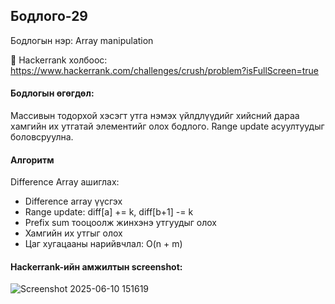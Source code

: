 ## Бодлого-29
Бодлогын нэр: Array manipulation

🔗 Hackerrank холбоос: https://www.hackerrank.com/challenges/crush/problem?isFullScreen=true

#### Бодлогын өгөгдөл:
Массивын тодорхой хэсэгт утга нэмэх үйлдлүүдийг хийсний дараа хамгийн их утгатай элементийг олох бодлого. Range update асуултуудыг боловсруулна.

#### Алгоритм
Difference Array ашиглах:

- Difference array үүсгэх
- Range update: diff[a] += k, diff[b+1] -= k
- Prefix sum тооцоолж жинхэнэ утгуудыг олох
- Хамгийн их утгыг олох
- Цаг хугацааны нарийвчлал: O(n + m)

#### Hackerrank-ийн амжилтын screenshot:
![Screenshot 2025-06-10 151619](https://github.com/user-attachments/assets/39dbc6a2-2792-41c7-8e2d-de00c2c77f7d)
